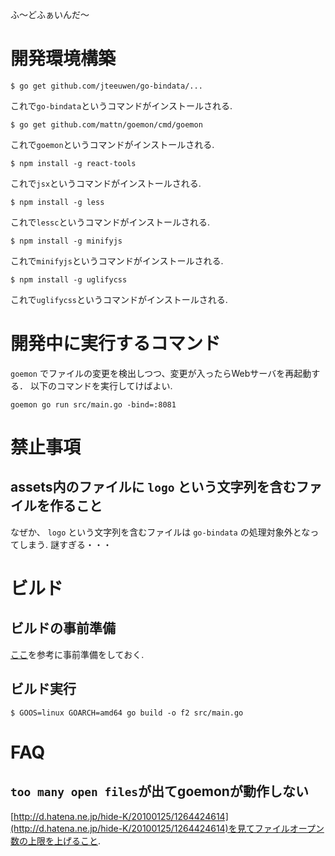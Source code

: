 ふ〜どふぁいんだ〜

# 開発環境構築

```
$ go get github.com/jteeuwen/go-bindata/...
```

これで```go-bindata```というコマンドがインストールされる.

```
$ go get github.com/mattn/goemon/cmd/goemon
```

これで```goemon```というコマンドがインストールされる.

```
$ npm install -g react-tools
```

これで```jsx```というコマンドがインストールされる.

```
$ npm install -g less
```

これで```lessc```というコマンドがインストールされる.

```
$ npm install -g minifyjs
```

これで```minifyjs```というコマンドがインストールされる.

```
$ npm install -g uglifycss
```

これで```uglifycss```というコマンドがインストールされる.

# 開発中に実行するコマンド

``` goemon ``` でファイルの変更を検出しつつ、変更が入ったらWebサーバを再起動する． 以下のコマンドを実行してけばよい.

```
goemon go run src/main.go -bind=:8081
```

# 禁止事項

## assets内のファイルに ``` logo ``` という文字列を含むファイルを作ること

なぜか、 ``` logo ``` という文字列を含むファイルは ``` go-bindata ``` の処理対象外となってしまう.
謎すぎる・・・

# ビルド

## ビルドの事前準備

[ここ](http://qiita.com/Jxck_/items/02185f51162e92759ebe#2-2)を参考に事前準備をしておく.

## ビルド実行

```
$ GOOS=linux GOARCH=amd64 go build -o f2 src/main.go
```

# FAQ

## ```too many open files```が出てgoemonが動作しない
[http://d.hatena.ne.jp/hide-K/20100125/1264424614](http://d.hatena.ne.jp/hide-K/20100125/1264424614)を見てファイルオープン数の上限を上げること.

